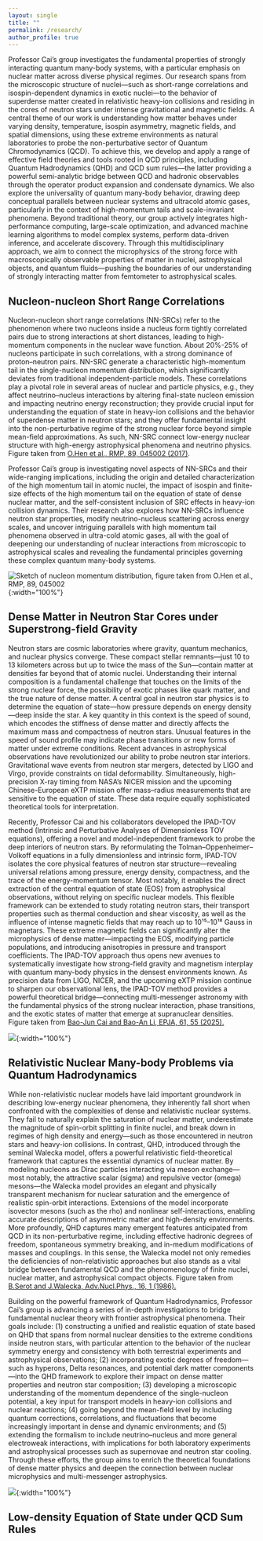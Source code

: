 ```yaml
---
layout: single
title: ""
permalink: /research/
author_profile: true
---
```


Professor Cai’s group investigates the fundamental properties of strongly interacting quantum many-body systems, with a particular emphasis on nuclear matter across diverse physical regimes. Our research spans from the microscopic structure of nuclei—such as short-range correlations and isospin-dependent dynamics in exotic nuclei—to the behavior of superdense matter created in relativistic heavy-ion collisions and residing in the cores of neutron stars under intense gravitational and magnetic fields. A central theme of our work is understanding how matter behaves under varying density, temperature, isospin asymmetry, magnetic fields, and spatial dimensions, using these extreme environments as natural laboratories to probe the non-perturbative sector of Quantum Chromodynamics (QCD).
To achieve this, we develop and apply a range of effective field theories and tools rooted in QCD principles, including Quantum Hadrodynamics (QHD) and QCD sum rules—the latter providing a powerful semi-analytic bridge between QCD and hadronic observables through the operator product expansion and condensate dynamics. We also explore the universality of quantum many-body behavior, drawing deep conceptual parallels between nuclear systems and ultracold atomic gases, particularly in the context of high-momentum tails and scale-invariant phenomena.
Beyond traditional theory, our group actively integrates high-performance computing, large-scale optimization, and advanced machine learning algorithms to model complex systems, perform data-driven inference, and accelerate discovery. Through this multidisciplinary approach, we aim to connect the microphysics of the strong force with macroscopically observable properties of matter in nuclei, astrophysical objects, and quantum fluids—pushing the boundaries of our understanding of strongly interacting matter from femtometer to astrophysical scales.


## Nucleon-nucleon Short Range Correlations

Nucleon-nucleon short range correlations (NN-SRCs) refer to the phenomenon where two nucleons inside a nucleus form tightly correlated pairs due to strong interactions at short distances, leading to high-momentum components in the nuclear wave function. About 20%-25% of nucleons participate in such correlations, with a strong dominance of proton–neutron pairs. NN-SRC generate a characteristic high-momentum tail in the single-nucleon momentum distribution, which significantly deviates from traditional independent-particle models. These correlations play a pivotal role in several areas of nuclear and particle physics, e.g., they affect neutrino–nucleus interactions by altering final-state nucleon emission and impacting neutrino energy reconstruction; they provide crucial input for understanding the equation of state in heavy-ion collisions and the behavior of superdense matter in neutron stars; and they offer fundamental insight into the non-perturbative regime of the strong nuclear force beyond simple mean-field approximations. As such, NN-SRC connect low-energy nuclear structure with high-energy astrophysical phenomena and neutrino physics. Figure taken from <ins>O.Hen et al., RMP, 89, 045002 (2017)</ins>.

Professor Cai’s group is investigating novel aspects of NN-SRCs and their wide-ranging implications, including the origin and detailed characterization of the high momentum tail in atomic nuclei, the impact of isospin and finite-size effects of the high momentum tail on the equation of state of dense nuclear matter, and the self-consistent inclusion of SRC effects in heavy-ion collision dynamics. Their research also explores how NN-SRCs influence neutron star properties, modify neutrino-nucleus scattering across energy scales, and uncover intriguing parallels with high momentum tail phenomena observed in ultra-cold atomic gases, all with the goal of deepening our understanding of nuclear interactions from microscopic to astrophysical scales and revealing the fundamental principles governing these complex quantum many-body systems.

![Sketch of nucleon momentum distribution, figure taken from <ins>O.Hen et al., RMP, 89, 045002</ins>](https://bjcai-phys.github.io/images/nk-skt.jpg){:width="100%"}


## Dense Matter in Neutron Star Cores under Superstrong-field Gravity

Neutron stars are cosmic laboratories where gravity, quantum mechanics, and nuclear physics converge. These compact stellar remnants—just 10 to 13 kilometers across but up to twice the mass of the Sun—contain matter at densities far beyond that of atomic nuclei. Understanding their internal composition is a fundamental challenge that touches on the limits of the strong nuclear force, the possibility of exotic phases like quark matter, and the true nature of dense matter. A central goal in neutron star physics is to determine the equation of state—how pressure depends on energy density—deep inside the star. A key quantity in this context is the speed of sound, which encodes the stiffness of dense matter and directly affects the maximum mass and compactness of neutron stars. Unusual features in the speed of sound profile may indicate phase transitions or new forms of matter under extreme conditions. Recent advances in astrophysical observations have revolutionized our ability to probe neutron star interiors. Gravitational wave events from neutron star mergers, detected by LIGO and Virgo, provide constraints on tidal deformability. Simultaneously, high-precision X-ray timing from NASA’s NICER mission and the upcoming Chinese-European eXTP mission offer mass–radius measurements that are sensitive to the equation of state. These data require equally sophisticated theoretical tools for interpretation. 

Recently, Professor Cai and his collaborators developed the IPAD-TOV method (Intrinsic and Perturbative Analyses of Dimensionless TOV equations), offering a novel and model-independent framework to probe the deep interiors of neutron stars. By reformulating the Tolman–Oppenheimer–Volkoff equations in a fully dimensionless and intrinsic form, IPAD-TOV isolates the core physical features of neutron star structure—revealing universal relations among pressure, energy density, compactness, and the trace of the energy-momentum tensor. Most notably, it enables the direct extraction of the central equation of state (EOS) from astrophysical observations, without relying on specific nuclear models. This flexible framework can be extended to study rotating neutron stars, their transport properties such as thermal conduction and shear viscosity, as well as the influence of intense magnetic fields that may reach up to 10¹⁵–10¹⁸ Gauss in magnetars. These extreme magnetic fields can significantly alter the microphysics of dense matter—impacting the EOS, modifying particle populations, and introducing anisotropies in pressure and transport coefficients. The IPAD-TOV approach thus opens new avenues to systematically investigate how strong-field gravity and magnetism interplay with quantum many-body physics in the densest environments known.
As precision data from LIGO, NICER, and the upcoming eXTP mission continue to sharpen our observational lens, the IPAD-TOV method provides a powerful theoretical bridge—connecting multi-messenger astronomy with the fundamental physics of the strong nuclear interaction, phase transitions, and the exotic states of matter that emerge at supranuclear densities. Figure taken from <ins>Bao-Jun Cai and Bao-An Li, EPJA, 61, 55 (2025).</ins>


![](https://bjcai-phys.github.io/images/ipadtov-skt.jpg){:width="100%"}


##  Relativistic Nuclear Many-body Problems via Quantum Hadrodynamics

While non-relativistic nuclear models have laid important groundwork in describing low-energy nuclear phenomena, they inherently fall short when confronted with the complexities of dense and relativistic nuclear systems. They fail to naturally explain the saturation of nuclear matter, underestimate the magnitude of spin-orbit splitting in finite nuclei, and break down in regimes of high density and energy—such as those encountered in neutron stars and heavy-ion collisions. In contrast, QHD, introduced through the seminal Walecka model, offers a powerful relativistic field-theoretical framework that captures the essential dynamics of nuclear matter. By modeling nucleons as Dirac particles interacting via meson exchange—most notably, the attractive scalar (sigma) and repulsive vector (omega) mesons—the Walecka model provides an elegant and physically transparent mechanism for nuclear saturation and the emergence of realistic spin-orbit interactions. Extensions of the model incorporate isovector mesons (such as the rho) and nonlinear self-interactions, enabling accurate descriptions of asymmetric matter and high-density environments. More profoundly, QHD captures many emergent features anticipated from QCD in its non-perturbative regime, including effective hadronic degrees of freedom, spontaneous symmetry breaking, and in-medium modifications of masses and couplings. In this sense, the Walecka model not only remedies the deficiencies of non-relativistic approaches but also stands as a vital bridge between fundamental QCD and the phenomenology of finite nuclei, nuclear matter, and astrophysical compact objects.
Figure taken from <ins>B.Serot and J.Walecka, Adv.Nucl.Phys., 16, 1 (1986).</ins>

Building on the powerful framework of Quantum Hadrodynamics, Professor Cai’s group is advancing a series of in-depth investigations to bridge fundamental nuclear theory with frontier astrophysical phenomena. Their goals include: (1) constructing a unified and realistic equation of state based on QHD that spans from normal nuclear densities to the extreme conditions inside neutron stars, with particular attention to the behavior of the nuclear symmetry energy and consistency with both terrestrial experiments and astrophysical observations; (2) incorporating exotic degrees of freedom—such as hyperons, Delta resonances, and potential dark matter components—into the QHD framework to explore their impact on dense matter properties and neutron star composition; (3) developing a microscopic understanding of the momentum dependence of the single-nucleon potential, a key input for transport models in heavy-ion collisions and nuclear reactions; (4) going beyond the mean-field level by including quantum corrections, correlations, and fluctuations that become increasingly important in dense and dynamic environments; and (5) extending the formalism to include neutrino–nucleus and more general electroweak interactions, with implications for both laboratory experiments and astrophysical processes such as supernovae and neutron star cooling. Through these efforts, the group aims to enrich the theoretical foundations of dense matter physics and deepen the connection between nuclear microphysics and multi-messenger astrophysics.

![](https://bjcai-phys.github.io/images/QHD-skt.jpg){:width="100%"}



## Low-density Equation of State under QCD Sum Rules


